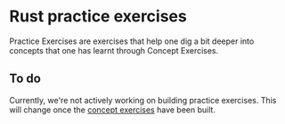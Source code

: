# Rust practice exercises

Practice Exercises are exercises that help one dig a bit deeper into concepts that one has learnt through Concept Exercises.

## To do

Currently, we're not actively working on building practice exercises. This will change once the [concept exercises][exercises-concept] have been built.

[exercises-concept]: ../concept/README.md
